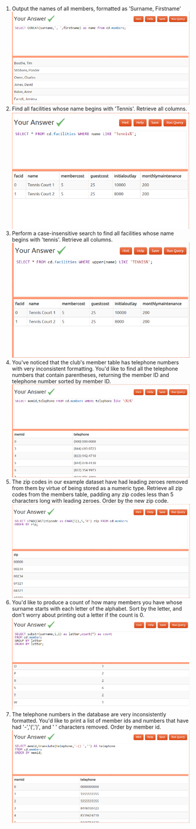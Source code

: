 1) Output the names of all members, formatted as 'Surname, Firstname'![image](/images/day3-images/strings/img.png)
2) Find all facilities whose name begins with 'Tennis'. Retrieve all columns.![image](/images/day3-images/strings/img_1.png)
3) Perform a case-insensitive search to find all facilities whose name begins with 'tennis'. Retrieve all columns. ![image](/images/day3-images/strings/img_2.png)
4) You've noticed that the club's member table has telephone numbers with very inconsistent formatting. You'd like to find all the telephone numbers that contain parentheses, returning the member ID and telephone number sorted by member ID.![image](/images/day3-images/strings/img_3.png)
5) The zip codes in our example dataset have had leading zeroes removed from them by virtue of being stored as a numeric type. Retrieve all zip codes from the members table, padding any zip codes less than 5 characters long with leading zeroes. Order by the new zip code.![image](/images/day3-images/strings/img_4.png)
6) You'd like to produce a count of how many members you have whose surname starts with each letter of the alphabet. Sort by the letter, and don't worry about printing out a letter if the count is 0.![image](/images/day3-images/strings/img_5.png)
7) The telephone numbers in the database are very inconsistently formatted. You'd like to print a list of member ids and numbers that have had '-','(',')', and ' ' characters removed. Order by member id.![image](/images/day3-images/strings/img_6.png)